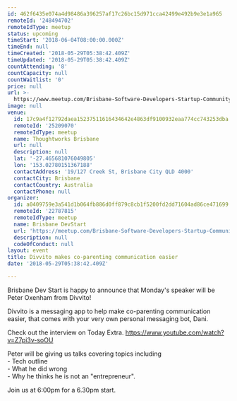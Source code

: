 ```yaml
---
id: 462f6435e074a4d98486a396257af17c26bc15d971cca42499e492b9e3e1a965
remoteId: '248494702'
remoteIdType: meetup
status: upcoming
timeStart: '2018-06-04T08:00:00.000Z'
timeEnd: null
timeCreated: '2018-05-29T05:38:42.409Z'
timeUpdated: '2018-05-29T05:38:42.409Z'
countAttending: '8'
countCapacity: null
countWaitlist: '0'
price: null
url: >-
  https://www.meetup.com/Brisbane-Software-Developers-Startup-Community/events/248494702/
image: null
venue:
  id: 17c9a4f12792daea15237511616434642e4863df9100932eaa774cc743253dba
  remoteId: '25209070'
  remoteIdType: meetup
  name: Thoughtworks Brisbane
  url: null
  description: null
  lat: '-27.465681076049805'
  lon: '153.02780151367188'
  contactAddress: '19/127 Creek St, Brisbane City QLD 4000'
  contactCity: Brisbane
  contactCountry: Australia
  contactPhone: null
organizer:
  id: a0409759e3a541d1b064fb886d0ff879c8cb1f5200fd2dd71604ad86ce471699
  remoteId: '22787815'
  remoteIdType: meetup
  name: Brisbane DevStart
  url: 'https://meetup.com/Brisbane-Software-Developers-Startup-Community'
  description: null
  codeOfConduct: null
layout: event
title: Divvito makes co-parenting communication easier
date: '2018-05-29T05:38:42.409Z'

---
```

<p>Brisbane Dev Start is happy to announce that Monday's speaker will be Peter Oxenham from Divvito!</p> <p>Divvito is a messaging app to help make co-parenting communication easier, that comes with your very own personal messaging bot, Dani.</p> <p>Check out the interview on Today Extra. <a href="https://www.youtube.com/watch?v=Z7pi3v-soOU" class="embedded">https://www.youtube.com/watch?v=Z7pi3v-soOU</a></p> <p>Peter will be giving us talks covering topics including<br/>- Tech outline<br/>- What he did wrong<br/>- Why he thinks he is not an "entrepreneur".</p> <p>Join us at 6:00pm for a 6.30pm start.</p>
